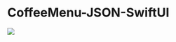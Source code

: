 # CoffeeMenu-JSON-SwiftUI
![](https://github.com/iAnteater/CofeeMenu-JSON-SwiftUI/blob/master/AssetsForGit/CofeeMenu-JSON-SwiftUI.gif)
